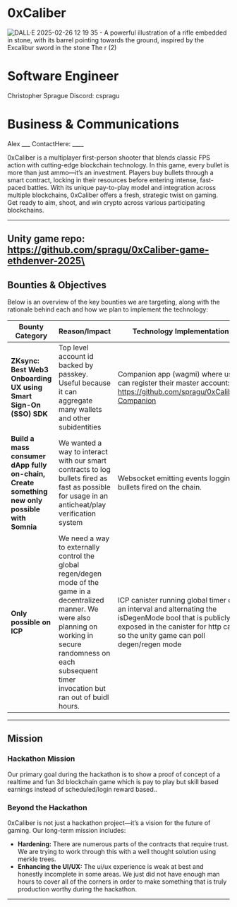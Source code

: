 # 0xCaliber
![DALL·E 2025-02-26 12 19 35 - A powerful illustration of a rifle embedded in stone, with its barrel pointing towards the ground, inspired by the Excalibur sword in the stone  The r (2)](https://github.com/user-attachments/assets/765c9090-8c93-4434-970b-3476e80db0ee)

# Software Engineer
Christopher Sprague
Discord: cspragu

# Business & Communications
Alex ___
ContactHere: ____



0xCaliber is a multiplayer first-person shooter that blends classic FPS action with cutting-edge blockchain technology. In this game, every bullet is more than just ammo—it’s an investment. Players buy bullets through a smart contract, locking in their resources before entering intense, fast-paced battles. With its unique pay-to-play model and integration across multiple blockchains, 0xCaliber offers a fresh, strategic twist on gaming. Get ready to aim, shoot, and win crypto across various participating blockchains.

---
Unity game repo: https://github.com/spragu/0xCaliber-game-ethdenver-2025\
---

## Bounties & Objectives

Below is an overview of the key bounties we are targeting, along with the rationale behind each and how we plan to implement the technology:

| **Bounty Category**               | **Reason/Impact**                                          | **Technology Implementation**                                   |
|-----------------------------------|------------------------------------------------------------|-----------------------------------------------------------------|
| **ZKsync: Best Web3 Onboarding UX using Smart Sign-On (SSO) SDK**          | Top level account id backed by passkey. Useful because it can aggregate many wallets and other subidentities           | Companion app (wagmi) where users can register their master account: https://github.com/spragu/0xCaliber-Companion      |
| **Build a mass consumer dApp fully on-chain, Create something new only possible with Somnia**          | We wanted a way to interact with our smart contracts to log bullets fired as fast as possible for usage in an anticheat/play verification system           | Websocket emitting events logging bullets fired on the chain.      |
| **Only possible on ICP**          | We need a way to externally control the global regen/degen mode of the game in a decentralized manner. We were also planning on working in secure randomness on each subsequent timer invocation but ran out of buidl hours.           | ICP canister running global timer on an interval and alternating the isDegenMode bool that is publicly exposed in the canister for http calls so the unity game can poll degen/regen mode      |

---

## Mission

### Hackathon Mission
Our primary goal during the hackathon is to show a proof of concept of a realtime and fun 3d blockchain game which is pay to play but skill based earnings instead of scheduled/login reward based..

### Beyond the Hackathon
0xCaliber is not just a hackathon project—it’s a vision for the future of gaming. Our long-term mission includes:

- **Hardening:** There are numerous parts of the contracts that require trust. We are trying to work through this with a well thought solution using merkle trees.
- **Enhancing the UI/UX:** The ui/ux experience is weak at best and honestly incomplete in some areas. We just did not have enough man hours to cover all of the corners in order to make something that is truly production worthy during the hackathon.

---
